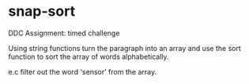# snap-sort
DDC Assignment: timed challenge

Using string functions turn the paragraph into an array and use the sort function to sort the array of words alphabetically.

e.c filter out the word 'sensor' from the array.
